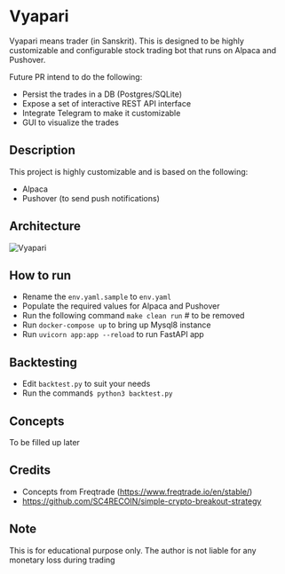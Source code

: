 # Vyapari
Vyapari means trader (in Sanskrit). This is designed to be highly customizable and configurable stock trading bot that 
runs on Alpaca and Pushover. 

Future PR intend to do the following:
- Persist the trades in a DB (Postgres/SQLite)
- Expose a set of interactive REST API interface
- Integrate Telegram to make it customizable
- GUI to visualize the trades

## Description
This project is highly customizable and is based on the following:
- Alpaca
- Pushover (to send push notifications)

## Architecture
![Vyapari](https://user-images.githubusercontent.com/4952220/134234830-a3ecd063-53ec-4a61-8a9e-72267e6e1794.jpeg)

## How to run
- Rename the `env.yaml.sample` to `env.yaml`
- Populate the required values for Alpaca and Pushover
- Run the following command `make clean run` # to be removed
- Run `docker-compose up` to bring up Mysql8 instance
- Run `uvicorn app:app --reload` to run FastAPI app

## Backtesting
- Edit `backtest.py` to suit your needs
- Run the command`$ python3 backtest.py`

## Concepts
To be filled up later

## Credits
- Concepts from Freqtrade (https://www.freqtrade.io/en/stable/)
- https://github.com/SC4RECOIN/simple-crypto-breakout-strategy

## Note
This is for educational purpose only. The author is not liable for any monetary loss during trading
